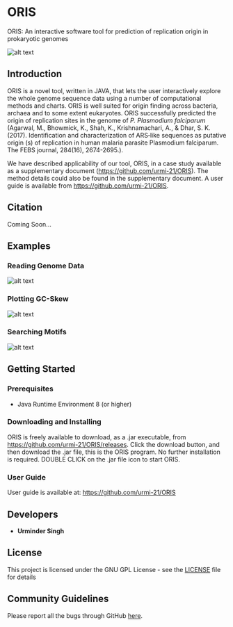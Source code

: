 # ORIS
ORIS: An interactive software tool for prediction of replication origin in prokaryotic genomes

![alt text](https://github.com/urmi-21/ORIS/blob/master/figures/oldoris.gif)

## Introduction
ORIS is a novel tool, written in JAVA, that lets the user interactively explore the whole genome sequence data using a number of computational methods and charts. ORIS is well suited for origin finding across bacteria, archaea and to some extent eukaryotes. ORIS successfully predicted the origin of replication sites in the genome of *P. Plasmodium falciparum* (Agarwal, M., Bhowmick, K., Shah, K., Krishnamachari, A., & Dhar, S. K. (2017). Identification and characterization of ARS‐like sequences as putative origin (s) of replication in human malaria parasite Plasmodium falciparum. The FEBS journal, 284(16), 2674-2695.).

We have described applicability of our tool, ORIS, in a case study available as a supplementary document (https://github.com/urmi-21/ORIS). The method details could also be found in the supplementary document. A user guide is available from https://github.com/urmi-21/ORIS.

## Citation
Coming Soon...


## Examples


### Reading Genome Data
![alt text](https://github.com/urmi-21/ORIS/blob/master/figures/open.gif)


### Plotting GC-Skew
![alt text](https://github.com/urmi-21/ORIS/blob/master/figures/GCskew.gif)

### Searching Motifs
![alt text](https://github.com/urmi-21/ORIS/blob/master/figures/DnaASearch.gif)


## Getting Started

### Prerequisites

* Java Runtime Environment 8 (or higher)



### Downloading and Installing

ORIS is freely available to download, as a .jar executable, from https://github.com/urmi-21/ORIS/releases. Click the download button, and then download the .jar file, this is the ORIS program. No further installation is required.
DOUBLE CLICK on the .jar file icon to start ORIS.

### User Guide
User guide is available at: https://github.com/urmi-21/ORIS

## Developers

* **Urminder Singh**



## License

This project is licensed under the GNU GPL License - see the [LICENSE](LICENSE) file for details

## Community Guidelines
Please report all the bugs through GitHub [here](https://github.com/urmi-21/ORIS/issues).
